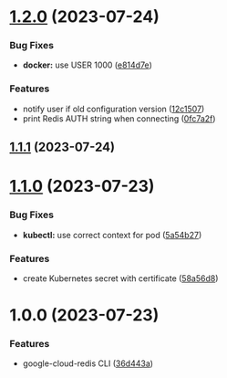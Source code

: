 # [1.2.0](https://github.com/edosrecki/google-cloud-redis-cli/compare/v1.1.1...v1.2.0) (2023-07-24)


### Bug Fixes

* **docker:** use USER 1000 ([e814d7e](https://github.com/edosrecki/google-cloud-redis-cli/commit/e814d7e90fb2f14bc6da3c161b9652ba4e3706c3))


### Features

* notify user if old configuration version ([12c1507](https://github.com/edosrecki/google-cloud-redis-cli/commit/12c15078f52fd0d9d280fe4d468cd4c504332adb))
* print Redis AUTH string when connecting ([0fc7a2f](https://github.com/edosrecki/google-cloud-redis-cli/commit/0fc7a2fa37bffc35d158506bb1b3ef9e8eb606ff))

## [1.1.1](https://github.com/edosrecki/google-cloud-redis-cli/compare/v1.1.0...v1.1.1) (2023-07-24)

# [1.1.0](https://github.com/edosrecki/google-cloud-redis-cli/compare/v1.0.0...v1.1.0) (2023-07-23)


### Bug Fixes

* **kubectl:** use correct context for pod ([5a54b27](https://github.com/edosrecki/google-cloud-redis-cli/commit/5a54b27c78df21a5ebdc161757d4707aea549b75))


### Features

* create Kubernetes secret with certificate ([58a56d8](https://github.com/edosrecki/google-cloud-redis-cli/commit/58a56d863dc2d0aa80cf38a8ccb565586ee2757a))

# 1.0.0 (2023-07-23)


### Features

* google-cloud-redis CLI ([36d443a](https://github.com/edosrecki/google-cloud-redis-cli/commit/36d443a317f04d73bc58f4699a40cf27805908d5))
